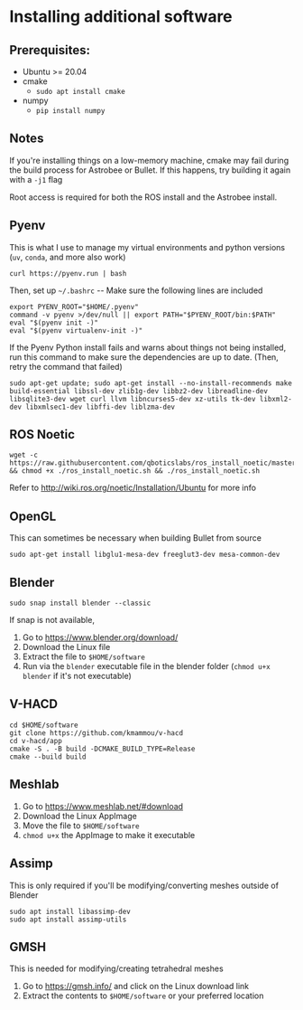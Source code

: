 # Installing additional software

## Prerequisites:

- Ubuntu >= 20.04
- cmake
  - `sudo apt install cmake`
- numpy
  - `pip install numpy`


## Notes

If you're installing things on a low-memory machine, cmake may fail during the build process for Astrobee or Bullet. If this happens, try building it again with a `-j1` flag

Root access is required for both the ROS install and the Astrobee install. 

## Pyenv

This is what I use to manage my virtual environments and python versions (`uv`, `conda`, and more also work)

```
curl https://pyenv.run | bash
```

Then, set up `~/.bashrc` -- Make sure the following lines are included

```
export PYENV_ROOT="$HOME/.pyenv"
command -v pyenv >/dev/null || export PATH="$PYENV_ROOT/bin:$PATH"
eval "$(pyenv init -)"
eval "$(pyenv virtualenv-init -)"
```

If the Pyenv Python install fails and warns about things not being installed, run this command to make sure the dependencies are up to date. (Then, retry the command that failed)

```
sudo apt-get update; sudo apt-get install --no-install-recommends make build-essential libssl-dev zlib1g-dev libbz2-dev libreadline-dev libsqlite3-dev wget curl llvm libncurses5-dev xz-utils tk-dev libxml2-dev libxmlsec1-dev libffi-dev liblzma-dev
```

## ROS Noetic

```
wget -c https://raw.githubusercontent.com/qboticslabs/ros_install_noetic/master/ros_install_noetic.sh && chmod +x ./ros_install_noetic.sh && ./ros_install_noetic.sh
```

Refer to http://wiki.ros.org/noetic/Installation/Ubuntu for more info

## OpenGL

This can sometimes be necessary when building Bullet from source

```
sudo apt-get install libglu1-mesa-dev freeglut3-dev mesa-common-dev
```

## Blender

```
sudo snap install blender --classic
```

If snap is not available, 

1. Go to https://www.blender.org/download/
2. Download the Linux file
3. Extract the file to `$HOME/software`
4. Run via the `blender` executable file in the blender folder (`chmod u+x blender` if it's not executable)

## V-HACD

```
cd $HOME/software
git clone https://github.com/kmammou/v-hacd
cd v-hacd/app
cmake -S . -B build -DCMAKE_BUILD_TYPE=Release
cmake --build build
```

## Meshlab

1. Go to https://www.meshlab.net/#download
2. Download the Linux AppImage
3. Move the file to `$HOME/software`
4. `chmod u+x` the AppImage to make it executable

## Assimp

This is only required if you'll be modifying/converting meshes outside of Blender
```
sudo apt install libassimp-dev
sudo apt install assimp-utils
```

## GMSH

This is needed for modifying/creating tetrahedral meshes
1. Go to https://gmsh.info/ and click on the Linux download link
2. Extract the contents to `$HOME/software` or your preferred location
